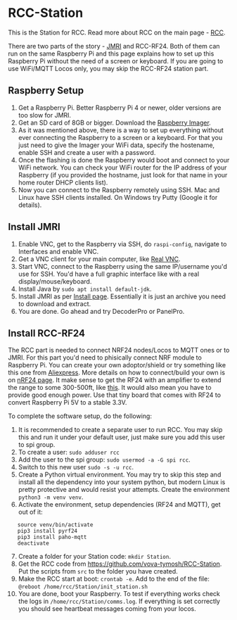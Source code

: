# RCC-Station
This is the Station for RCC. Read more about RCC on the main page - [RCC](https://github.com/vova-tymosh/RCC).


There are two parts of the story - [JMRI](https://www.jmri.org/) and RCC-RF24. Both of them can run on the same Raspberry Pi and this page explains how to set up this Raspberry Pi without the need of a screen or keyboard. If you are going to use WiFi/MQTT Locos only, you may skip the RCC-RF24 station part.




## Raspberry Setup


1. Get a Raspberry Pi. Better Raspberry Pi 4 or newer, older versions are too slow for JMRI.
2. Get an SD card of 8GB or bigger. Download the [Raspberry Imager](https://www.raspberrypi.com/software/).
3. As it was mentioned above, there is a way to set up everything without ever connecting the Raspberry to a screen or a keyboard. For that you just need to give the Imager your WiFi data, specify the hostename, enable SSH and create a user with a password.
4. Once the flashing is done the Raspberry would boot and connect to your WiFi network. You can check your WiFi router for the IP address of your Raspberry (if you provided the hostname, just look for that name in your home router DHCP clients list).
5. Now you can connect to the Raspberry remotely using SSH. Mac and Linux have SSH clients installed. On Windows try Putty (Google it for details).


## Install JMRI
1. Enable VNC, get to the Raspberry via SSH, do `raspi-config`, navigate to Interfaces and enable VNC.
2. Get a VNC client for your main computer, like [Real VNC](https://www.realvnc.com).
3. Start VNC, connect to the Raspberry using the same IP/username you'd use for SSH. You'd have a full graphic interface like with a real display/mouse/keyboard.
4. Install Java by `sudo apt install default-jdk`.
5. Install JMRI as per [Install page](https://www.jmri.org/install/Linux.shtml). Essentially it is just an archive you need to download and extract.
6. You are done. Go ahead and try DecoderPro or PanelPro.


## Install RCC-RF24
The RCC part is needed to connect NRF24 nodes/Locos to MQTT ones or to JMRI. For this part you'd need to phisically connect NRF module to Raspberry Pi. You can create your own adoptor/shield or try something like this one from [Aliexpress](https://www.aliexpress.us/item/2251832672119623.html?gatewayAdapt=glo2usa4itemAdapt). More details on how to connect/build your own is on [nRF24 page](https://nrf24.github.io/pyRF24/). It make sense to get the RF24 with an amplifier to extend the range to some 300-500ft, like [this](https://www.amazon.com/MakerFocus-NRF24L01-Wireless-Transceiver-Regulator/dp/B08LSPZHT8/ref=sr_1_4?dib=eyJ2IjoiMSJ9.INY1ZJf_cbNGizzyPvyfDZkD4E_Z5J3zWtY-B5WhHG_mJZ40pjJf1K0o2l0zt4GH4vLvbIGxeclY_kWh-6eV55jDJrEq6ce8HrOtrgxfXa9krxPIBV3RCY7jujlE7VrxHhkqOoPGGQ6nn2BvfyKRzvQA4DXkXmh1N270kMxSgY4Ioqxg9uenrm01u2YG7Og8G-PpiBGOjit10KE6Oyq4Vlx_8j8b-evkDVMVDSQbLnQ._SjB-cEmWMdm2wny8Jbg6zT1ORGa2NNR1mf5KJS56SQ&dib_tag=se&hvadid=694590041969&hvdev=c&hvexpln=67&hvlocphy=1013950&hvnetw=g&hvocijid=15798605651029559051--&hvqmt=b&hvrand=15798605651029559051&hvtargid=kwd-27068984794&hydadcr=18031_13447380&keywords=nrf24l01+transceiver&mcid=34f09a0ffd9732ab99c139c8daf3fb16&qid=1753545230&sr=8-4). It would also mean you have to provide good enough power. Use that tiny board that comes with RF24 to convert Raspberry Pi 5V to a stable 3.3V.


To complete the software setup, do the following:
1. It is recommended to create a separate user to run RCC. You may skip this and run it under your default user, just make sure you add this user to spi group.
2. To create a user: `sudo adduser rcc`
3. Add the user to the spi group: `sudo usermod -a -G spi rcc`.
4. Switch to this new user `sudo -s -u rcc`.
5. Create a Python virtual environment. You may try to skip this step and install all the dependency into your system python, but modern Linux is pretty protective and would resist your attempts. Create the environment `python3 -m venv venv`.
6. Activate the environment, setup dependencies (RF24 and MQTT), get out of it:
```
   source venv/bin/activate
   pip3 install pyrf24
   pip3 install paho-mqtt
   deactivate
```
7. Create a folder for your Station code: `mkdir Station`.
8. Get the RCC code from https://github.com/vova-tymosh/RCC-Station. Put the scripts from `src` to the folder you have created.
9. Make the RCC start at boot: `crontab -e`. Add to the end of the file: `@reboot /home/rcc/Station/init_station.sh`
10. You are done, boot your Raspberry. To test if everything works check the logs in `/home/rcc/Station/comms.log`. If everything is set correctly you should see heartbeat messages coming from your locos.
